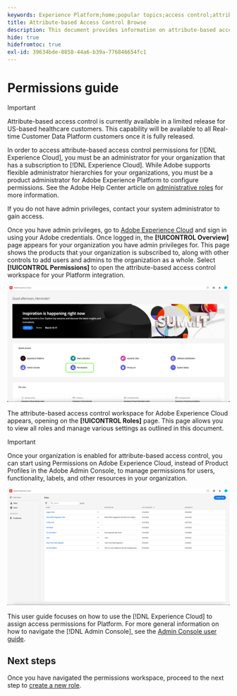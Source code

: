 ```yaml
---
keywords: Experience Platform;home;popular topics;access control;attribute-based access control;ABAC
title: Attribute-based Access Control Browse
description: This document provides information on attribute-based access control in Adobe Experience Platform
hide: true
hidefromtoc: true
exl-id: 39634bde-8858-44a6-b39a-776846654fc1
---
```

# Permissions guide

>[!IMPORTANT]
>
>Attribute-based access control is currently available in a limited release for US-based healthcare customers. This capability will be available to all Real-time Customer Data Platform customers once it is fully released.

In order to access attribute-based access control permissions for [!DNL Experience Cloud], you must be an administrator for your organization that has a subscription to [!DNL Experience Cloud]. While Adobe supports flexible administrator hierarchies for your organizations, you must be a product administrator for Adobe Experience Platform to configure permissions. See the Adobe Help Center article on [administrative roles](https://helpx.adobe.com/enterprise/using/admin-roles.html) for more information.

If you do not have admin privileges, contact your system administrator to gain access.

Once you have admin privileges, go to [Adobe Experience Cloud](https://experience.adobe.com/) and sign in using your Adobe credentials. Once logged in, the **[!UICONTROL Overview]** page appears for your organization you have admin privileges for. This page shows the products that your organization is subscribed to, along with other controls to add users and admins to the organization as a whole. Select **[!UICONTROL Permissions]** to open the attribute-based access control workspace for your Platform integration.

![flac-select-product](../../images/flac-ui/flac-select-product.png)

The attribute-based access control workspace for Adobe Experience Cloud appears, opening on the **[!UICONTROL Roles]** page. This page allows you to view all roles and manage various settings as outlined in this document.

>[!IMPORTANT]
>
>Once your organization is enabled for attribute-based access control, you can start using Permissions on Adobe Experience Cloud, instead of Product Profiles in the Adobe Admin Console, to manage permissions for users, functionality, labels, and other resources in your organization.

![flac-select-roles](../../images/flac-ui/flac-select-roles.png)

This user guide focuses on how to use the [!DNL Experience Cloud] to assign access permissions for Platform. For more general information on how to navigate the [!DNL Admin Console], see the [Admin Console user guide](https://helpx.adobe.com/enterprise/using/admin-console.html).

## Next steps

Once you have navigated the permissions workspace, proceed to the next step to [create a new role](roles.md).
